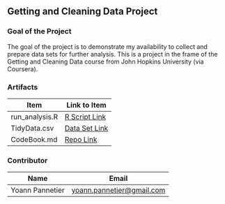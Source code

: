 ## Getting and Cleaning Data Project


### Goal of the Project
The goal of the project is to demonstrate my availability to collect and prepare data sets for further analysis. This is a project in the frame of the Getting and Cleaning Data course from John Hopkins University (via Coursera).

### Artifacts

Item | Link to Item
--- | ---
run_analysis.R |  [R Script Link](https://github.com/yoann-pannetier/ProgrammingAssignment3/blob/master/run_analysis.R "run_analysis.R")
TidyData.csv |  [Data Set Link](https://github.com/yoann-pannetier/ProgrammingAssignment3/blob/master/TidyData.csv "TidyData.csv")
CodeBook.md |  [Repo Link](https://github.com/yoann-pannetier/ProgrammingAssignment3/blob/master/CodeBook.md "CodeBook.md")

### Contributor

Name | Email
 --- | ---
Yoann Pannetier |  <yoann.pannetier@gmail.com>
